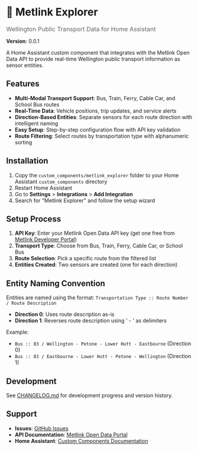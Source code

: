 <div align="left">
  <div style="display: inline-block; vertical-align: middle;">
    <h1>🚌 Metlink Explorer</h1><h3 style="margin: 0; color: #666; font-weight: normal;">Wellington Public Transport Data for Home Assistant</h3>
  </div>
</div>
<!-- Logo placeholder: custom_components/metlink_explorer/assets/logo.png (256x256 PNG needed) -->
<!-- Do not remove this header -->

**Version**: 0.0.1

A Home Assistant custom component that integrates with the Metlink Open Data API to provide real-time Wellington public transport information as sensor entities.

## Features

- **Multi-Modal Transport Support**: Bus, Train, Ferry, Cable Car, and School Bus routes
- **Real-Time Data**: Vehicle positions, trip updates, and service alerts
- **Direction-Based Entities**: Separate sensors for each route direction with intelligent naming
- **Easy Setup**: Step-by-step configuration flow with API key validation
- **Route Filtering**: Select routes by transportation type with alphanumeric sorting

## Installation

1. Copy the `custom_components/metlink_explorer` folder to your Home Assistant `custom_components` directory
2. Restart Home Assistant
3. Go to **Settings** > **Integrations** > **Add Integration**
4. Search for "Metlink Explorer" and follow the setup wizard

## Setup Process

1. **API Key**: Enter your Metlink Open Data API key (get one free from [Metlink Developer Portal](https://opendata.metlink.org.nz/))
2. **Transport Type**: Choose from Bus, Train, Ferry, Cable Car, or School Bus
3. **Route Selection**: Pick a specific route from the filtered list
4. **Entities Created**: Two sensors are created (one for each direction)

## Entity Naming Convention

Entities are named using the format: `Transportation Type :: Route Number / Route Description`

- **Direction 0**: Uses route description as-is
- **Direction 1**: Reverses route description using ' - ' as delimiters

Example:
- `Bus :: 83 / Wellington - Petone - Lower Hutt - Eastbourne` (Direction 0)
- `Bus :: 83 / Eastbourne - Lower Hutt - Petone - Wellington` (Direction 1)

## Development

See [CHANGELOG.md](CHANGELOG.md) for development progress and version history.

## Support

- **Issues**: [GitHub Issues](https://github.com/iamawumpus/Metlink-Explorer/issues)  
- **API Documentation**: [Metlink Open Data Portal](https://opendata.metlink.org.nz/)
- **Home Assistant**: [Custom Components Documentation](https://developers.home-assistant.io/docs/creating_component_index/)
